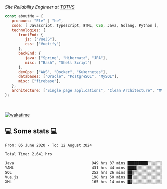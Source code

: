 <p><em>Site Reliability Engineer at <a href="https://www.totvs.com/">TOTVS</a></br>
</em></p>


```javascript
const aboutMe = {
   pronouns: "Ele" | "he",
   code: [ Javascript, Typescript, HTML, CSS, Java, Golang, Python ],
   technologies: {
      frontEnd: {
         js: ["VueJS"],
         css: ["Vuetify"]
      },
      backEnd: {
         java: ["Spring", "Hibernate", "JPA"],
         misc: ["Bash", "Shell Script"]
      },
      devOps: ["AWS", "Docker", "Kubernetes"],
      databases: ["Oracle", "PostgreSQL", "MySQL"],
      misc: ["firebase"],
   },
   architecture: ["Single page applications", "Clean Architecture", "MVC", "Microservices"],
};
```
</br></br>
[![wakatime](https://wakatime.com/badge/user/a3a8ed06-d304-4d6b-bc86-4adc418cdea7.svg)](https://wakatime.com/@a3a8ed06-d304-4d6b-bc86-4adc418cdea7)
<h2>💻 Some stats 💻</h2>

<!--START_SECTION:waka-->

```txt
From: 05 June 2020 - To: 12 August 2024

Total Time: 2,641 hrs

Java                                   949 hrs 37 mins █████████░░░░░░░░░░░░░░░░   35.96 %
YAML                                   431 hrs 44 mins ████░░░░░░░░░░░░░░░░░░░░░   16.35 %
SQL                                    252 hrs 26 mins ██▒░░░░░░░░░░░░░░░░░░░░░░   09.56 %
Vue.js                                 198 hrs 50 mins ██░░░░░░░░░░░░░░░░░░░░░░░   07.53 %
XML                                    165 hrs 14 mins █▓░░░░░░░░░░░░░░░░░░░░░░░   06.26 %
```

<!--END_SECTION:waka-->
